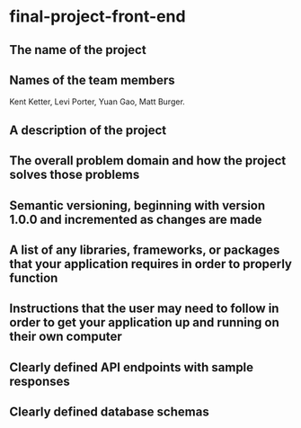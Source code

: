 # final-project-front-end

## The name of the project



## Names of the team members
Kent Ketter, Levi Porter, Yuan Gao, Matt Burger.


## A description of the project

## The overall problem domain and how the project solves those problems

## Semantic versioning, beginning with version 1.0.0 and incremented as changes are made

## A list of any libraries, frameworks, or packages that your application requires in order to properly function

## Instructions that the user may need to follow in order to get your application up and running on their own computer

## Clearly defined API endpoints with sample responses

## Clearly defined database schemas